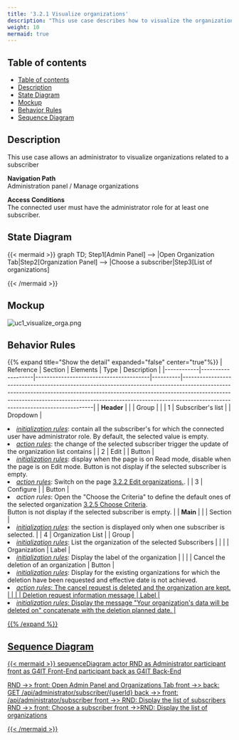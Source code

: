 ```yaml
---
title: '3.2.1 Visualize organizations'
description: "This use case describes how to visualize the organizations in the administration module"
weight: 10
mermaid: true
---
```


## Table of contents

- [Table of contents](#table-of-contents)
- [Description](#description)
- [State Diagram](#state-diagram)
- [Mockup](#mockup)
- [Behavior Rules](#behavior-rules)
- [Sequence Diagram](#sequence-diagram)


## Description

This use case allows an administrator to visualize organizations related to a subscriber

**Navigation Path**  
Administration panel / Manage organizations

**Access Conditions**  
The connected user must have the administrator role for at least one subscriber.

## State Diagram

{{< mermaid >}}
graph TD;
Step1[Admin Panel] --> |Open Organization Tab|Step2[Organization Panel] --> |Choose a subscriber|Step3[List of organizations]

{{< /mermaid >}}

## Mockup

![uc1_visualize_orga.png](../images/uc1_visualize_orga.png)

## Behavior Rules

{{% expand title="Show the detail" expanded="false" center="true"%}}
| Reference  | Section           | Elements                               | Type     | Description                                                                                                                                                                                                                                                                             |
|------------|-------------------|----------------------------------------|----------|-----------------------------------------------------------------------------------------------------------------------------------------------------------------------------------------------------------------------------------------------------------------------------------------|
| **Header** |                   |                                        | Group    |                                                                                                                                                                                                                                                                                         |
| 1          | Subscriber's list |                                        | Dropdown | <li><u>*initialization rules*</u>: contain all the subscriber's for which the connected user have administrator role. By default, the selected value is empty.<br><li><u>*action rules*</u>: the change of the selected subscriber trigger the update of the organization list contains |
| 2          | Edit              |                                        | Button   | <li><u>*initialization rules*</u>: display when the page is on Read mode, disable when the page is on Edit mode. Button is not display if the selected subscriber is empty.<br><li><u>*action rules*</u>: Switch on the page [3.2.2 Edit organizations.](uc2_edit_organizations.md).    |
| 3          | Configure         |                                        | Button   | <li>*action rules*: Open the "Choose the Criteria" to define the default ones of the selected organization [3.2.5 Choose Criteria](uc5_choose_criteria.md). <br>Button is not display if the selected subscriber is empty.                                                              |
| **Main**   |                   |                                        | Section  | <li><u>*initialization rules*</u>: the section is displayed only when one subscriber is selected.                                                                                                                                                                                       |
| 4          | Organization List |                                        | Group    | <li><u>*initialization rules*</u>: List the organization of the selected Subscribers                                                                                                                                                                                                    |
|            |                   | Organization                           | Label    | <li><u>*initialization rules*</u>: Display the label of the organization                                                                                                                                                                                                                |
|            |                   | Cancel the deletion of an organization | Button   | <li><u>*initialization rules*</u>: Display for the existing organizations for which the deletion have been requested and effective date is not achieved.<br><li><u>*action rules*<u/>: The cancel request is deleted and the organization are kept.                                     |
|            |                   | Deletion request information message   | Label    | <li><u>*initialization rules*</u>: Display the message "Your organization's data will be deleted on" concatenate with the deletion planned date.                                                                                                                                        |

{{% /expand %}}

## Sequence Diagram

{{< mermaid >}}
sequenceDiagram
actor RND as Administrator
participant front as G4IT Front-End
participant back as G4IT Back-End

RND ->> front: Open Admin Panel and Organizations Tab
front ->> back: GET /api/administrator/subscriber/{userId}
back ->> front: /api/administrator/subscriber
front ->> RND: Display the list of subscribers
RND ->> front: Choose a subscriber
front ->>RND: Display the list of organizations

{{< /mermaid >}}


